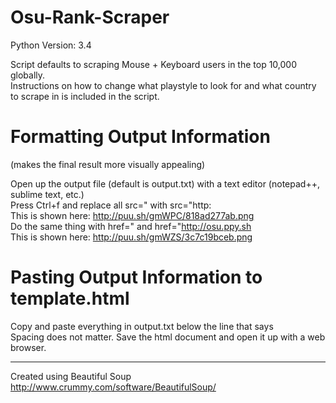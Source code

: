 # Osu-Rank-Scraper

Python Version: 3.4

Script defaults to scraping Mouse + Keyboard users in the top 10,000 globally.  
Instructions on how to change what playstyle to look for and what country to scrape in is included in the script.

Formatting Output Information
====================

(makes the final result more visually appealing)

Open up the output file (default is output.txt) with a text editor (notepad++, sublime text, etc.)  
Press Ctrl+f and replace all src=" with src="http:  
This is shown here: http://puu.sh/gmWPC/818ad277ab.png  
Do the same thing with href=" and href="http://osu.ppy.sh  
This is shown here: http://puu.sh/gmWZS/3c7c19bceb.png

Pasting Output Information to template.html
====================

Copy and paste everything in output.txt below the line that says <!--PASTE OUTPUT INFORMATION HERE-->  
Spacing does not matter. Save the html document and open it up with a web browser.

---

Created using Beautiful Soup http://www.crummy.com/software/BeautifulSoup/
